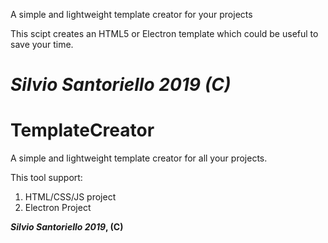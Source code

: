 A simple and lightweight template creator for your projects

This scipt creates an HTML5 or Electron template which could be useful to save your time.

_Silvio Santoriello 2019 (C)_
=======
# TemplateCreator
A simple and lightweight template creator for all your projects.

This tool support:

1. HTML/CSS/JS project
2. Electron Project 






**_Silvio Santoriello 2019_, (C)**
